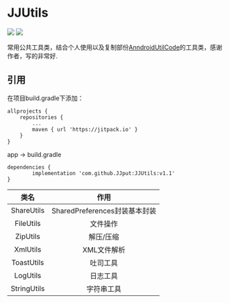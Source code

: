 # JJUtils
![](https://img.shields.io/badge/%E4%BD%9C%E8%80%85-JJput-brightgreen.svg) ![](https://img.shields.io/badge/release-v1.1-green.svg)

常用公共工具类，结合个人使用以及复制部份[AnndroidUtilCode](https://github.com/Blankj/AndroidUtilCode)的工具类，感谢作者，写的非常好.

## 引用
在项目build.gradle下添加：

    allprojects {
    	repositories {
    		...
    		maven { url 'https://jitpack.io' }
    	}
    }
app -> build.gradle

    dependencies {
            implementation 'com.github.JJput:JJUtils:v1.1'
    }
    
    
| 类名 | 作用 |
| :-: | :-: |
| ShareUtils | SharedPreferences封装基本封装 |
| FileUtils | 文件操作 |
| ZipUtils | 解压/压缩 |
| XmlUtils | XML文件解析 |
| ToastUtils | 吐司工具 |
| LogUtils | 日志工具 |
| StringUtils | 字符串工具 |


